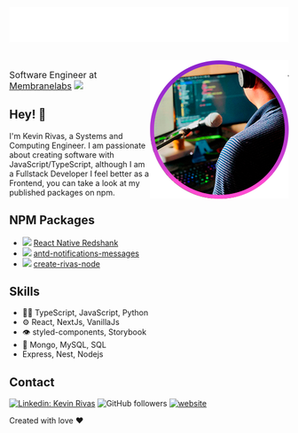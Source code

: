 <div>
<img src="name.svg" alt="Kevin Rivas" style="margin-bottom: 30px" />
<img align='right' src="./me.png" width="250" />
<p style="font-size: 16px">Software Engineer at <a href="https://membranelabs.com" target="_blank" rel="noopener noreferrer">Membranelabs</a>
<img src="https://media.giphy.com/media/WUlplcMpOCEmTGBtBW/giphy.gif" width="30"/>
</p>
</div>

## Hey! 👋

I'm Kevin Rivas, a Systems and Computing Engineer. I am passionate about creating software with JavaScript/TypeScript,
although I am a Fullstack Developer I feel better as a Frontend, you can take a look at my published packages on npm.

## NPM Packages

- <img src="https://www.redshank.app/favicon.ico" width="20"></img> [React Native Redshank](https://www.npmjs.com/package/@redshank/native)
- <img src="https://gw.alipayobjects.com/zos/rmsportal/KDpgvguMpGfqaHPjicRK.svg" width="20"></img> [antd-notifications-messages](https://www.npmjs.com/package/antd-notifications-messages)
- <img src="https://nodejs.org/static/images/logo.svg" width="30"></img> [create-rivas-node](https://www.npmjs.com/package/create-rivas-node)

## Skills

- 👨‍💻 TypeScript, JavaScript, Python
- ⚙️ React, NextJs, VanillaJs
- 👁️ styled-components, Storybook
- 💽 Mongo, MySQL, SQL
- Express, Nest, Nodejs

## Contact

[![Linkedin: Kevin Rivas](https://img.shields.io/badge/-follow-blue?style=flat-square&logo=Linkedin&logoColor=white&link=https://www.linkedin.com/in/kevin-rivas-frontend-developer/)](https://www.linkedin.com/in/kevin-rivas-frontend-developer/)
![GitHub followers](https://img.shields.io/github/followers/rivaslive?label=Follow&style=social)
[![website](https://img.shields.io/badge/Website-46a2f1.svg?&style=flat-square&logo=Google-Chrome&logoColor=white&link=https://kevin-rivas.vercel.app/)](https://kevin-rivas.com)

Created with love ❤️
